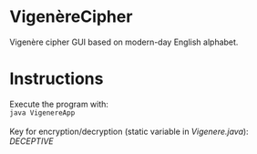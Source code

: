 # VigenèreCipher
Vigenère cipher GUI based on modern-day English alphabet.
<h1>Instructions</h1>
Execute the program with:
<br>
<code>java VigenereApp</code>
<br>
<br>
Key for encryption/decryption (static variable in <i>Vigenere.java</i>):
<br>
<i>DECEPTIVE</i>
